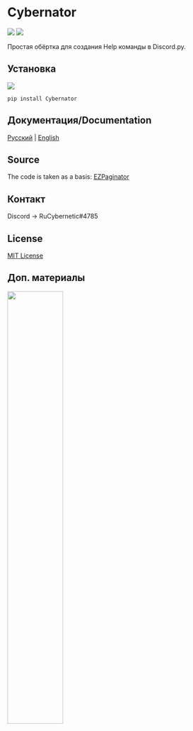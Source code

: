 # Cybernator
![](https://img.shields.io/badge/python-%3E%3D%203.7-blue) ![](https://img.shields.io/badge/discord.py-%3E%3D1.3.4-blue)

Простая обёртка для создания Help команды в Discord.py.

## Установка
![](https://img.shields.io/badge/ver.-0.6.2-blue)
```
pip install Cybernator
```
## Документация/Documentation
<p>
    <a href="README_Ru.md">Русский</a> | <a href="README_En.md">English</a>
</p>


## Source
The code is taken as a basis: [EZPaginator](https://github.com/khk4912/EZPaginator)

## Контакт
Discord -> RuCybernetic#4785

## License
[MIT License](https://github.com/RuCybernetic/Cybernetor/blob/master/LICENSE)

## Доп. материалы

[<img src="https://img.youtube.com/vi/MghAD83ySiQ/maxresdefault.jpg" width="50%">](https://youtu.be/MghAD83ySiQ)
